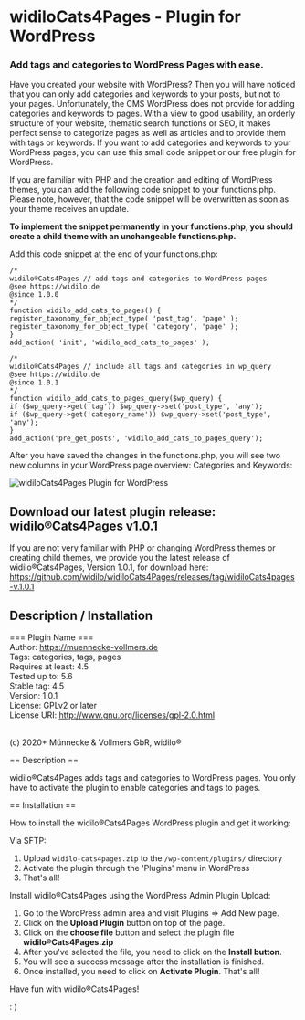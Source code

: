 # widiloCats4Pages - Plugin for WordPress

### Add tags and categories to WordPress Pages with ease.

Have you created your website with WordPress? Then you will have noticed that you can only add categories and keywords to your posts, but not to your pages. Unfortunately, the CMS WordPress does not provide for adding categories and keywords to pages. With a view to good usability, an orderly structure of your website, thematic search functions or SEO, it makes perfect sense to categorize pages as well as articles and to provide them with tags or keywords.
If you want to add categories and keywords to your WordPress pages, you can use this small code snippet or our free plugin for WordPress.

If you are familiar with PHP and the creation and editing of WordPress themes, you can add the following code snippet to your functions.php. Please note, however, that the code snippet will be overwritten as soon as your theme receives an update.

**To implement the snippet permanently in your functions.php, you should create a child theme with an unchangeable functions.php.**

Add this code snippet at the end of your functions.php:

```
/*
widilo®Cats4Pages // add tags and categories to WordPress pages
@see https://widilo.de
@since 1.0.0
*/
function widilo_add_cats_to_pages() {
register_taxonomy_for_object_type( 'post_tag', 'page' );
register_taxonomy_for_object_type( 'category', 'page' );
}
add_action( 'init', 'widilo_add_cats_to_pages' );

/*
widilo®Cats4Pages // include all tags and categories in wp_query
@see https://widilo.de
@since 1.0.1
*/
function widilo_add_cats_to_pages_query($wp_query) {
if ($wp_query->get('tag')) $wp_query->set('post_type', 'any');
if ($wp_query->get('category_name')) $wp_query->set('post_type', 'any');
}
add_action('pre_get_posts', 'widilo_add_cats_to_pages_query');
```
After you have saved the changes in the functions.php, you will see two new columns in your WordPress page overview: Categories and Keywords:

![widiloCats4Pages Plugin for WordPress](https://github.com/widilo/widiloCats4Pages/blob/main/widiloCats4Pages-Screenshot.png)

## Download our latest plugin release: widilo®Cats4Pages v1.0.1

If you are not very familiar with PHP or changing WordPress themes or creating child themes, we provide you the latest release of widilo®Cats4Pages, Version 1.0.1, for download here: https://github.com/widilo/widiloCats4Pages/releases/tag/widiloCats4pages-v.1.0.1 

## Description / Installation

=== Plugin Name === <br>
Author: https://muennecke-vollmers.de <br>
Tags: categories, tags, pages <br>
Requires at least: 4.5 <br>
Tested up to: 5.6 <br>
Stable tag: 4.5 <br>
Version: 1.0.1 <br>
License: GPLv2 or later <br>
License URI: http://www.gnu.org/licenses/gpl-2.0.html <br><br>

(c) 2020+ Münnecke & Vollmers GbR, widilo® <br>

== Description ==

widilo®Cats4Pages adds tags and categories to WordPress pages. You only have to activate the plugin to enable categories and tags to pages.

== Installation ==

How to install the widilo®Cats4Pages WordPress plugin and get it working:

Via SFTP:

1. Upload `widilo-cats4pages.zip` to the `/wp-content/plugins/` directory
2. Activate the plugin through the 'Plugins' menu in WordPress
3. That's all!

Install widilo®Cats4Pages using the WordPress Admin Plugin Upload:

1. Go to the WordPress admin area and visit Plugins => Add New page.
2. Click on the **Upload Plugin** button on top of the page.
3. Click on the **choose file** button and select the plugin file **widilo®Cats4Pages.zip**
4. After you've selected the file, you need to click on the **Install button**.
5. You will see a success message after the installation is finished.
6. Once installed, you need to click on **Activate Plugin**. That's all!

Have fun with widilo®Cats4Pages!

: )
